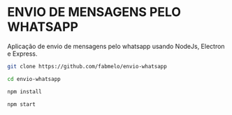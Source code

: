 # ENVIO DE MENSAGENS PELO WHATSAPP

Aplicação de envio de mensagens pelo whatsapp usando NodeJs, Electron e Express.

```bash
git clone https://github.com/fabmelo/envio-whatsapp

cd envio-whatsapp

npm install

npm start
```
